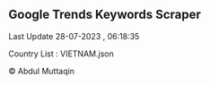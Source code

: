 

## Google Trends Keywords Scraper 
 
Last Update 28-07-2023 , 06:18:35

Country List :
VIETNAM.json



© Abdul Muttaqin 
